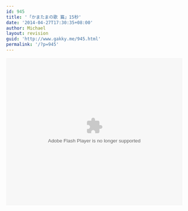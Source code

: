 ```yaml
---
id: 945
title: '「かまたまの歌 篇」15秒'
date: '2014-04-27T17:30:35+08:00'
author: Michael
layout: revision
guid: 'http://www.gakky.me/945.html'
permalink: '/?p=945'
---
```


<embed allowfullscreen="true" allowscriptaccess="always" height="400" src="http://www.tudou.com/v/N8WbShBqdvc/&bid=05&rpid=51229674&resourceId=51229674_05_05_99/v.swf" type="application/x-shockwave-flash" width="480" wmode="opaque"></embed>